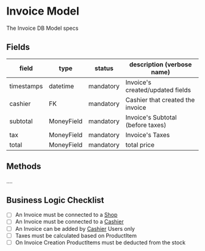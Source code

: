 # Invoice Model

The Invoice DB Model specs

## Fields

| field      | type       | status    | description (verbose name)        |
| ---------- | ---------- | --------- | --------------------------------- |
| timestamps | datetime   | mandatory | Invoice's created/updated fields  |
| cashier    | FK         | mandatory | Cashier that created the invoice  |
| subtotal   | MoneyField | mandatory | Invoice's Subtotal (before taxes) |
| tax        | MoneyField | mandatory | Invoice's Taxes                   |
| total      | MoneyField | mandatory | total price                       |

## Methods

....

## Business Logic Checklist

- [ ] An Invoice must be connected to a [Shop](02_shop.md)
- [ ] An Invoice must be connected to a [Cashier](05_cashier.md)
- [ ] An Invoice can be added by [Cashier](05_cashier.md) Users only
- [ ] Taxes must be calculated based on ProductItem
- [ ] On Invoice Creation ProductItems must be deducted from the stock
